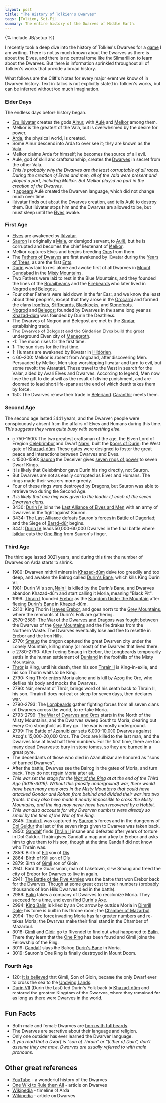 ```yaml
---
layout: post
title: "The History of Tolkien's Dwarves"
tags: [Tolkien, Sci-Fi]
summary: The entire history of the Dwarves of Middle Earth.
---
```

{% include JB/setup %}

I recently took a deep dive into the history of Tolkien's Dwarves for a [game](https://github.com/theJollySin/mazes_of_erebor) I am writing. There is not as much known about the Dwarves as there is about the Elves, and there is no central tome like the Silmarillion to learn about the Dwarves. But there is information sprinkled throughout all of Tolkien's works that provide a broad history.

What follows are the Cliff's Notes for every major event we know of in Dwarven history. Text in italics is not explicitly stated in Tolkien's works, but can be inferred without too much imagination.


### Elder Days

The endless days before history began.

* [Eru Ilúvatar](https://en.wikipedia.org/wiki/Eru_Il%C3%BAvatar) creates the gods [Ainur](https://en.wikipedia.org/wiki/Ainur_%28Middle-earth%29), with [Aulë](https://en.wikipedia.org/wiki/Aul%C3%AB) and [Melkor](https://en.wikipedia.org/wiki/Morgoth) among them.
* Melkor is the greatest of the Vala, but is overwhelmed by the desire for power.
* [Arda](https://en.wikipedia.org/wiki/Arda_%28Tolkien%29), the physical world, is created.
* Some Ainur descend into Arda to over see it; they are known as the [Vala](https://en.wikipedia.org/wiki/Vala_%28Middle-earth%29).
* Melkor claims Arda for himself; he becomes the source of all evil.
* Aulë, god of skill and craftsmanship, creates the [Dwarves](https://en.wikipedia.org/wiki/Dwarf_%28Middle-earth%29) in secret from the other Vala.
 * *This is probably why the Dwarves are the least corruptable of all races. During the creation of Elves and men, all of the Vala were present and played a part, including Melkor. But Melkor played no part in the creation of the Dwarves.*
 * It [appears](https://en.wikipedia.org/wiki/The_War_of_the_Jewels) Aulë created the Dwarven language, which did not change much over time.
* Ilúvatar finds out about the Dwarves creation, and tells Aulë to destroy them. But Ilúvatar stops him and the Dwarves are allowed to be, but must sleep until the [Elves](https://en.wikipedia.org/wiki/Elf_%28Middle-earth%29) awake.

### First Age

* [Elves](https://en.wikipedia.org/wiki/Elf_%28Middle-earth%29) are awakened by [Ilúvatar](https://en.wikipedia.org/wiki/Eru_Il%C3%BAvatar).
* [Sauron](https://en.wikipedia.org/wiki/Sauron) is originally a [Maia](https://en.wikipedia.org/wiki/Maia_%28Middle-earth%29), or demigod servant, to [Aulë](https://en.wikipedia.org/wiki/Aul%C3%AB), but he is corrupted and becomes the chief lieutenant of [Melkor](https://en.wikipedia.org/wiki/Morgoth).
* Melkor captures Elves and begins breeding [Orcs](https://en.wikipedia.org/wiki/Orc_%28Middle-earth%29) from them.
* The [Fathers of Dwarves](https://en.wikipedia.org/wiki/Fathers_of_the_Dwarves) are first awakened by Ilúvatar during the [Years of Trees](https://en.wikipedia.org/wiki/History_of_Arda#Years_of_the_Trees), as are the first [Ents](https://en.wikipedia.org/wiki/Ent).
 * [Durin](https://en.wikipedia.org/wiki/Durin#Durin_the_Deathless) was laid to rest alone and awoke first of all Dwarves in [Mount Gundabad](https://en.wikipedia.org/wiki/Minor_places_in_Middle-earth_%28fictional%29#Mount_Gundabad) in the [Misty Mountains](https://en.wikipedia.org/wiki/Misty_Mountains).
 * Two Fathers were laid to rest in the Blue Mountains, and they founded the lines of the [Broadbeams](http://tolkiengateway.net/wiki/Broadbeams) and the [Firebeards](http://tolkiengateway.net/wiki/Firebeards) who later lived in [Nogrod](https://en.wikipedia.org/wiki/Minor_places_in_Beleriand#Nogrod) and [Belegost](https://en.wikipedia.org/wiki/Minor_places_in_Beleriand#Belegost).
 * Four other Fathers were laid down in the far East, and we know the least about their people's, except that they arose in the [Orocarni](http://tolkiengateway.net/wiki/Orocarni) and formed the clans [Ironfists](http://tolkiengateway.net/wiki/Ironfists), [Stiffbeards](http://tolkiengateway.net/wiki/Stiffbeards), [Blacklocks](http://tolkiengateway.net/wiki/Blacklocks), and [Stonefoots](http://tolkiengateway.net/wiki/Stonefoots).
* [Nogrod](https://en.wikipedia.org/wiki/Minor_places_in_Beleriand#Nogrod) and [Belegost](https://en.wikipedia.org/wiki/Minor_places_in_Beleriand#Belegost) founded by Dwarves in the same long year as [Khazad-dûm](https://en.wikipedia.org/wiki/Moria_%28Middle-earth%29) was founded by Durin the Deathless.
* The Dwarves of Nogrod and Belegost are met by the [Sindar](https://en.wikipedia.org/wiki/Sindar), establishing trade.
* The Dwarves of Belegost and the Sindarian Elves build the great underground Elven city of [Menegroth](https://en.wikipedia.org/wiki/Doriath).
* -1: The moon rises for the first time.
* 1: The sun rises for the first time.
* 1: Humans are awakened by Ilúvatar in [Hildórien](https://en.wikipedia.org/wiki/Minor_places_in_Arda#Hild.C3.B3rien).
* c 60–200: Melkor is absent from Angband, after discovering Men. Persuaded by Melkor, Men stop worshipping Iluvatar and turn to evil, but some revolt: the Atanatári. These travel to the West in search for the Valar, aided by Avari Elves and Dwarves. According to legend, Men now lose the gift to die at will as the result of divine punishment, and are doomed to lead short life-spans at the end of which death takes them by force.
* 150: The Dwarves renew their trade in [Beleriand](https://en.wikipedia.org/wiki/Beleriand). [Caranthir](https://en.wikipedia.org/wiki/List_of_Middle-earth_Elves#Caranthir) meets them.

### Second Age

The second age lasted 3441 years, and the Dwarven people were conspicuously absent from the affairs of Elves and Humans during this time. *This suggests they were quite busy with something else.*

* c 750-1500: The two greatest craftsman of the age, the Elven Lord of Eregion [Celebrimbor](https://en.wikipedia.org/wiki/Celebrimbor) and Dwarf [Narvi](https://en.wikipedia.org/wiki/Middle-earth_dwarf_characters#Narvi), built the [Doors of Durin](http://tolkiengateway.net/wiki/Doors_of_Durin): the West gate of [Khazad-dûm](https://en.wikipedia.org/wiki/Moria_%28Middle-earth%29). These gates were designed to foster the great peace and interactions between Dwarves and Elves.
* c 1500-1590: [Sauron](https://en.wikipedia.org/wiki/Sauron) the Deceiver gives [seven rings of power](http://tolkiengateway.net/wiki/Seven_Rings) to seven Dwarf Kings.
 * It is likely that Celebrimbor gave Durin his ring directly, not Sauron.
 * But Dwarves are not as easily corrupted as Elves and Humans. The rings made their wearers more greedy.
 * Four of these rings were destroyed by Dragons, but Sauron was able to retrieve two during the Second Age.
 * *It is likely that one ring was given to the leader of each of the seven [Dwarven clans](http://tolkiengateway.net/wiki/Dwarves#Origin).*
* 3430: [Durin IV](https://en.wikipedia.org/wiki/Durin#Durin_IV) joins the [Last Alliance of Elves and Men](https://en.wikipedia.org/wiki/Middle-earth_wars_and_battles#War_of_the_Last_Alliance) with an army of Dwarves in the fight against Sauron.
* 3434: The Last Alliance defeats Sauron's forces in [Battle of Dagorlad](https://en.wikipedia.org/wiki/Middle-earth_wars_and_battles#War_of_the_Last_Alliance); and the Siege of [Barad-dûr](https://en.wikipedia.org/wiki/Barad-d%C3%BBr) begins.
* 3441: [Durin IV](https://en.wikipedia.org/wiki/Durin#Durin_IV) leads 50,000-60,000 Dwarves in the final battle where [Isildur](https://en.wikipedia.org/wiki/Isildur) cuts the [One Ring](https://en.wikipedia.org/wiki/One_Ring) from Sauron's finger.

### Third Age

The third age lasted 3021 years, and during this time the number of Dwarves on Arda starts to shrink.

* 1980: Dwarven mithril miners in [Khazad-dûm](https://en.wikipedia.org/wiki/Moria_%28Middle-earth%29) delve too greedily and too deep, and awaken the Balrog called [Durin's Bane](http://tolkiengateway.net/wiki/Durin's_Bane), which kills King Durin VI.
* 1981: Durin VI's son, [Nain I](https://en.wikipedia.org/wiki/Middle-earth_dwarf_characters#N.C3.A1in_I) is killed by the Durin's Bane, and Dwarves abandon Khazad-dûm and start calling it Moria, meaning "Black Pit".
* 1999: [Thrain I](http://tolkiengateway.net/wiki/Thr%C3%A1in_I) founded [Erebor](http://tolkiengateway.net/wiki/Lonely_Mountain) as the [Kingdom Under the Mountain](http://tolkiengateway.net/wiki/Kingdom_under_the_Mountain) after fleeing [Durin's Bane](http://tolkiengateway.net/wiki/Durin's_Bane) in Khazad-dûm.
* 2210: King Thorin I [leaves Erebor](http://tolkiengateway.net/wiki/Third_Age_2210), and goes north to the [Grey Mountains](http://tolkiengateway.net/wiki/Grey_Mountains), where the remnants of Durin's Folk are gathering.
* 2570-2589: [The War of the Dwarves and Dragons](https://en.wikipedia.org/wiki/Middle-earth_wars_and_battles#War_of_the_Dwarves_and_Dragons) was fought between the Dwarves of the [Grey Mountains](http://tolkiengateway.net/wiki/Grey_Mountains) and the fire drakes from the Northern Waste. The Dwarves eventually lose and flee to resettle in Erebor and the Iron Hills.
* 2770: [Smaug](https://en.wikipedia.org/wiki/Smaug) the dragon captured the great Dwarven city under the Lonely Mountain, killing many (or most) of the Dwarves that lived there.
* c 2780-2790: After fleeing Smaug in Erebor, the Longbeards temporarily settls in the human settlement of [Dunland](https://en.wikipedia.org/wiki/Minor_places_in_Middle-earth_%28fictional%29#Dunland) in the foothills of the Misty Mountains.
 * [Thrór](https://en.wikipedia.org/wiki/Middle-earth_dwarf_characters#Thr.C3.B3r) is King, until his death, then his son [Thrain II](https://en.wikipedia.org/wiki/Thr%C3%A1in_II) is King-in-exile, and his son Thorin waits to be King.
* 2790: King Thrór enters Moria alone and is kill by Azog the Orc, who defiles his body and mocks the Dwarves.
* 2790: Nár, servant of Thrór, brings word of his death back to Thrain II, his son. Thrain II does not eat or sleep for seven days, then declares war.
* 2790-2793: The [Longbeards](https://en.wikipedia.org/wiki/Middle-earth_dwarf_characters#Durin.27s_folk) gather fighting forces from all seven clans of Dwarves across the world, to re-take Moria.
* 2793-2799: [The War of Dwarves and Orcs](https://en.wikipedia.org/wiki/Middle-earth_wars_and_battles#War_of_the_Dwarves_and_Orcs) starts in the North of the Misty Mountains, and the Dwarves sweep South to Moria, clearing out every Orc stronghold as they go. The war is mostly underground.
* 2799: The Battle of Azanulbizar sets 6,000-10,000 Dwarves against Azog's 15,000-20,000 Orcs. The Orcs are killed to the last man, and the Dwarves lose at least half their numbers. For the first time, there are too many dead Dwarves to bury in stone tomes, so they are burned in a great pyre.
 * The decendants of those who died in Azanulbizar are honored as "sons of burned Dwarves".
 * After the battle, Dwarves see the Balrog in the gates of Moria, and turn back. They do not regain Moria after all. 
 * *This war set the stage for the [War of the Ring](https://en.wikipedia.org/wiki/War_of_the_Ring) at at the end of the Third Age (3018-3019). Without this (mostly underground) war, there would have been many more orcs in the Misty Mountains that could have attacked Gondor and Rohan from behind and divided their war into two fronts. It may also have made it nearly impossible to cross the Misty Mountains, and the ring may never have been recovered by a Hobbit.*
 * *This war also accounts for why Dwarven numbers were already so small by the time of the War of the Ring.*
* 2845: [Thráin II](https://en.wikipedia.org/wiki/Thr%C3%A1in_II) was captured by [Sauron](https://en.wikipedia.org/wiki/Sauron)'s forces and in the dungeons of [Dol Guldur](https://en.wikipedia.org/wiki/Dol_Guldur) the last of the seven rings given to Dwarves was taken back.
* 2850: [Gandalf](https://en.wikipedia.org/wiki/Gandalf) finds [Thráin II](https://en.wikipedia.org/wiki/Thr%C3%A1in_II) insane and defeated after years of torture in Dol Guldur. Thráin gives Gandalf a map and a key to Erebor and asks him to give them to his son, though at the time Gandalf did not know who Thráin was.
* 2859: Birth of [Fíli](https://en.wikipedia.org/wiki/Middle-earth_dwarf_characters#F.C3.ADli) son of [Dís](https://en.wikipedia.org/wiki/Middle-earth_dwarf_characters#D.C3.ADs)
* 2864: Birth of [Kíli](https://en.wikipedia.org/wiki/Middle-earth_dwarf_characters#K.C3.ADli) son of [Dís](https://en.wikipedia.org/wiki/Middle-earth_dwarf_characters#D.C3.ADs)
* 2879: Birth of [Gimli](https://en.wikipedia.org/wiki/Gimli_%28Middle-earth%29) son of Gloin
* 2941: Bard the Guardsman, man of Laketown, slew Smaug and freed the city of Erebor for Dwarves to live in again.
* 2941: [The Battle of the Five Armies](https://en.wikipedia.org/wiki/Middle-earth_wars_and_battles#Battle_of_Five_Armies) was the battle that won Erebor back for the Dwarves. Though at some great cost to their numbers (probably thousands of Iron Hills Dwarves died in the battle).
* 2989: [Balin](https://en.wikipedia.org/wiki/Balin_%28Middle-earth%29) takes a company of Dwarves to recolonize Moria. They succeed for a time, and even find [Durin's Axe](https://en.wikipedia.org/wiki/Middle-earth_weapons_and_armour#Durin.27s_Axe).
* 2994: [King Balin](https://en.wikipedia.org/wiki/Balin_%28Middle-earth%29) is killed by an Orc arrow by outside Moria in [Dimrill Dale](https://en.wikipedia.org/wiki/Minor_places_in_Middle-earth_%28fictional%29#Dimrill_Dale); his tome is built in his throne room; the [Chamber of Mazarbul](https://en.wikipedia.org/wiki/Moria_%28Middle-earth%29#Chamber_of_Mazarbul).
* 2994: The Orc force invading Moria has far greater numbers and re-takes Moria; the Dwarves make their final stand in the Chamber of Mazarbul.
* 3018: [Gimli](https://en.wikipedia.org/wiki/Gimli_%28Middle-earth%29) and [Glóin](https://en.wikipedia.org/wiki/Middle-earth_dwarf_characters#Gl.C3.B3in.2C_son_of_Gr.C3.B3in) go to Rivendel to find out what happened to [Balin](https://en.wikipedia.org/wiki/Balin_%28Middle-earth%29). There they learn that the [One Ring](https://en.wikipedia.org/wiki/One_Ring) has been found and Gimli joins the Fellowship of the Ring.
* 3019: [Gandalf](https://en.wikipedia.org/wiki/Gandalf) slays the Balrog [Durin's Bane](https://en.wikipedia.org/wiki/Balrog#Durin.27s_Bane) in Moria.
* 3019: Sauron's One Ring is finally destroyed in Mount Doom.

### Fourth Age

* 120: [It is believed](http://tolkiengateway.net/wiki/Dwarves#Fourth_Age) that Gimli, Son of Gloin, became the only Dwarf ever to cross the sea to the [Undying Lands](https://en.wikipedia.org/wiki/Aman_%28Tolkien%29).
* [Durin VII](http://tolkiengateway.net/wiki/Durin_VII) (Durin the Last) led Durin's Folk back to [Khazad-dûm](http://tolkiengateway.net/wiki/Moria) and restored the greatest Kingdom of the Dwarves, where they remained for as long as there were Dwarves in the world.


Fun Facts
---------

* Both male and female Dwarves are [born with full beards](http://scifi.stackexchange.com/questions/40024/are-dwarfs-born-with-beards).
* The Dwarves are secretive about their language and religion.
* Only one outsider has ever learned the Dwarven language.
* *If you read that a Dwarf is "son of Thrain" or "father of Dain", don't assume they are male. Dwarves are usually referred to with male pronouns.*

Other great references
----------------------

* [YouTube](https://youtu.be/8qNjclUU290) - a wonderful history of the Dwarves
* [One Wiki to Rule them All](http://tolkiengateway.net/wiki/Dwarves) - article on Dwarves
* [Wikipedia](https://en.wikipedia.org/wiki/Timeline_of_Arda) - timeline of Arda
* [Wikipedia](https://en.wikipedia.org/wiki/Dwarf_%28Middle-earth%29) - article on Dwarves
